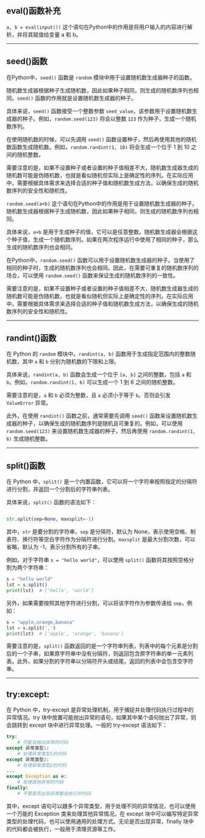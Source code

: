 ## eval()函数补充

`a, b = eval(input())` 这个语句在Python中的作用是将用户输入的内容进行解析，并将其赋值给变量 a 和 b。



---

## seed()函数

在Python中，`seed()` 函数是 `random` 模块中用于设置随机数生成器种子的函数。

随机数生成器根据种子生成随机数，因此如果种子相同，则生成的随机数序列也相同。`seed()` 函数的作用就是设置随机数生成器的种子。

具体来说，`seed()` 函数接受一个整数参数 `seed_value`，该参数用于设置随机数生成器的种子。例如，`random.seed(123)` 将会以整数 `123` 作为种子，生成一个随机数序列。

在使用随机数的时候，可以先调用 `seed()` 函数设置种子，然后再使用其他的随机数函数生成随机数。例如，`random.randint(1, 10)` 将会生成一个位于 1 到 10 之间的随机整数。

需要注意的是，如果不设置种子或者设置的种子值相差不大，随机数生成器生成的随机数可能是伪随机数，也就是看似随机但实际上是确定性的序列。在实际应用中，需要根据具体需求来选择合适的种子值和随机数生成方法，以确保生成的随机数序列的安全性和随机性。



`random.seed(a+b)` 这个语句在Python中的作用是用于设置随机数生成器的种子。随机数生成器根据种子生成随机数，因此如果种子相同，则生成的随机数序列也相同。

具体来说，`a+b` 是用于生成种子的值，它可以是任意整数。随机数生成器会根据这个种子值，生成一个随机数序列。如果在两次程序运行中使用了相同的种子，那么生成的随机数序列也会相同。

在Python中，`random.seed()` 函数可以用于设置随机数生成器的种子。当使用了相同的种子时，生成的随机数序列也会相同。因此，在需要可重复的随机数序列的场合，可以使用 `random.seed()` 函数来保证生成的随机数序列的一致性。

需要注意的是，如果不设置种子或者设置的种子值相差不大，随机数生成器生成的随机数可能是伪随机数，也就是看似随机但实际上是确定性的序列。在实际应用中，需要根据具体需求来选择合适的种子值和随机数生成方法，以确保生成的随机数序列的安全性和随机性。



---

## randint()函数

在 Python 的 `random` 模块中，`randint(a, b)` 函数用于生成指定范围内的整数随机数，其中 `a` 和 `b` 分别为随机数的下限和上限。

具体来说，`randint(a, b)` 函数会生成一个位于 `[a, b]` 之间的整数，包括 `a` 和 `b`。例如，`random.randint(1, 6)` 可以生成一个 1 到 6 之间的随机整数。

需要注意的是，`a` 和 `b` 必须为整数，且 `a` 必须小于等于 `b`。否则会引发 `ValueError` 异常。

此外，在使用 `randint()` 函数之前，通常需要先调用 `seed()` 函数来设置随机数生成器的种子，以确保生成的随机数序列是随机且可重复的。例如，可以使用 `random.seed(123)` 来设置随机数生成器的种子，然后再使用 `random.randint(1, 6)` 生成随机整数。



---

## split()函数

在 Python 中，`split()` 是一个内置函数，它可以将一个字符串按照指定的分隔符进行分割，并返回一个分割后的字符串列表。

具体来说，`split()` 函数的语法如下：

```python

str.split(sep=None, maxsplit=-1)
```

其中，`str` 是要分割的字符串，`sep` 是分隔符，默认为 None，表示使用空格、制表符、换行符等空白字符作为分隔符进行分割。`maxsplit` 是最大分割次数，可以省略，默认为 -1，表示分割所有的子串。

例如，对于字符串 `s = "hello world"`，可以使用 `split()` 函数将其按照空格分割为两个字符串：

```python
s = "hello world"
lst = s.split()
print(lst)  # ['hello', 'world']
```

另外，如果需要按照其他字符进行分割，可以将该字符作为参数传递给 `sep`，例如：

```python
s = "apple,orange,banana"
lst = s.split(',')
print(lst)  # ['apple', 'orange', 'banana']
```

需要注意的是，`split()` 函数返回的是一个字符串列表，列表中的每个元素是分割后的一个子串，如果原字符串中没有分隔符，则返回包含原字符串的单一元素列表。此外，如果分割的字符串以分隔符开头或结尾，返回的列表中会包含空字符串。

---

## try:except:

在 Python 中，try-except 是异常处理机制，用于捕捉并处理代码执行过程中的异常情况。try 块中放置可能抛出异常的语句，如果其中某个语句抛出了异常，则会跳转到 except 块中进行异常处理。一般的 try-except 语法如下：

```python
try:
    # 可能会抛出异常的代码
except 异常类型1:
    # 处理异常类型1的代码
except 异常类型2:
    # 处理异常类型2的代码
...
except Exception as e:
    # 处理其他异常的代码
finally:
    # 不管是否出现异常都会执行的代码
```



其中，except 语句可以跟多个异常类型，用于处理不同的异常情况，也可以使用一个万能的 Exception 类来处理其他异常情况。在 except 块中可以编写特定异常类型的处理代码，也可以使用通用的处理方式。无论是否出现异常，finally 块中的代码都会被执行，一般用于清理资源等工作。
